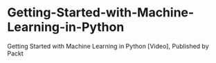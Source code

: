 


# Getting-Started-with-Machine-Learning-in-Python
Getting Started with Machine Learning in Python [Video], Published by Packt
